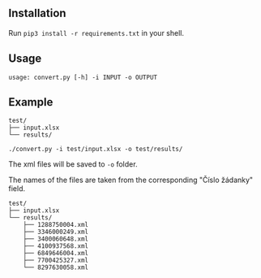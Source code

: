 ## Installation

Run `pip3 install -r requirements.txt` in your shell.

## Usage

```
usage: convert.py [-h] -i INPUT -o OUTPUT
```

## Example

```
test/
├── input.xlsx
└── results/
```

```
./convert.py -i test/input.xlsx -o test/results/
```

The xml files will be saved to `-o` folder. 

The names of the files are taken from the corresponding "Číslo žádanky" field.

```
test/
├── input.xlsx
└── results/
    ├── 1288750004.xml
    ├── 3346000249.xml
    ├── 3400060648.xml
    ├── 4100937568.xml
    ├── 6849646004.xml
    ├── 7700425327.xml
    └── 8297630058.xml


```

